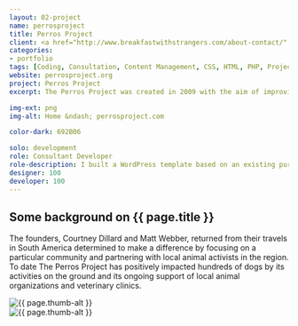 ```yaml
---
layout: 02-project
name: perrosproject
title: Perros Project
client: <a href="http://www.breakfastwithstrangers.com/about-contact/" role="link">Courtney Dillard</a>
categories:
- portfolio
tags: [Coding, Consultation, Content Management, CSS, HTML, PHP, Project Management, Wordpress]
website: perrosproject.org
project: Perros Project
excerpt: The Perros Project was created in 2009 with the aim of improving the lives of the many dogs living on the street of Huanchaco, Peru.

img-ext: png
img-alt: Home &ndash; perrosproject.com

color-dark: 692B06

solo: development
role: Consultant Developer
role-description: I built a WordPress template based on an existing purchased HTML template. For non-profit websites I work towards a goal of education, and the potential of having the client maintain the site on their own. We formed a great relationship, and I continue to work on other project for this client.
designer: 100
developer: 100
---
```


<section class="block--bottom block--well">
  <h2 class="title--section">Some background on {{ page.title }}</h2>
  <p class="lead">The founders, Courtney Dillard and Matt Webber, returned from their travels in South America determined to make a difference by focusing on a particular community and partnering with local animal activists in the region. To date The Perros Project has positively impacted hundreds of dogs by its activities on the ground and its ongoing support of local animal organizations and veterinary clinics.</p>
</section>

<div class="row row--three thumbs block--large">
  <div class="group group--one--gutter thumb">
    <div class="item">
        <img src="/images/portfolio/{{ page.name }}/{{ page.name }}-01.{{ page.img-ext }}" alt="{{ page.thumb-alt }}" class="item-image">
      </div>
  </div>
  <div class="group group--one--gutter thumb">
    <div class="item">
        <img src="/images/portfolio/{{ page.name }}/{{ page.name }}-02.{{ page.img-ext }}" alt="{{ page.thumb-alt }}" class="item-image">
    </div>
  </div>
</div>
